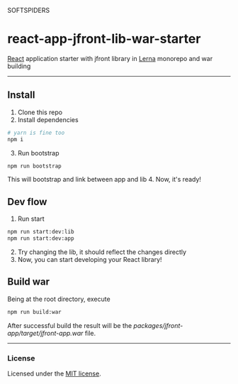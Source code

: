 SOFTSPIDERS

# react-app-jfront-lib-war-starter

[React](https://reactjs.org/) application starter with jfront library in [Lerna](https://lerna.js.org/) monorepo and war
building

---

## Install
1. Clone this repo
2. Install dependencies
```sh
# yarn is fine too
npm i
```
3. Run bootstrap
```sh
npm run bootstrap
```

   This will bootstrap and link between app and lib
4. Now, it's ready!

## Dev flow
1. Run start
```sh
npm run start:dev:lib
npm run start:dev:app
```
2. Try changing the lib, it should reflect the changes directly
3. Now, you can start developing your React library!

## Build war

Being at the root directory, execute

```sh
npm run build:war
```

After successful build the result will be the *packages/jfront-app/target/jfront-app.war* file.

---

### License

Licensed under the [MIT license](./LICENSE). 

